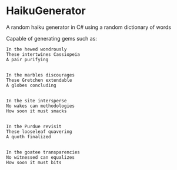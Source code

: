 # HaikuGenerator
A random haiku generator in C# using a random dictionary of words

Capable of generating gems such as:

	In the hewed wondrously
	These intertwines Cassiopeia
	A pair purifying


	In the marbles discourages
	These Gretchen extendable
	A globes concluding


	In the site intersperse
	No wakes can methodologies
	How soon it must smacks


	In the Purdue revisit
	These looseleaf quavering
	A quoth finalized


	In the goatee transparencies
	No witnessed can equalizes
	How soon it must bits